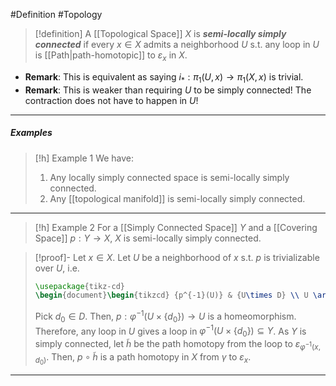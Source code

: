 
#Definition #Topology 

> [!definition]
> A [[Topological Space]] $X$ is ***semi-locally simply connected*** if every $x\in X$ admits a neighborhood $U$ s.t. any loop in $U$ is [[Path|path-homotopic]] to $\varepsilon_{x}$ in $X$.
- **Remark**: This is equivalent as saying $i_{*}:\pi_{1}(U,x)\to \pi_{1}(X,x)$ is trivial.
- **Remark**: This is weaker than requiring $U$ to be simply connected! The contraction does not have to happen in $U$!
---
##### Examples
> [!h] Example 1
> We have:
> 1. Any locally simply connected space is semi-locally simply connected.
> 2. Any [[topological manifold]] is semi-locally simply connected.
---
> [!h] Example 2
> For a [[Simply Connected Space]] $Y$ and a [[Covering Space]] $p:Y\to X$, $X$ is semi-locally simply connected.

> [!proof]-
> Let $x\in X$. Let $U$ be a neighborhood of $x$ s.t. $p$ is trivializable over $U$, i.e. 
> ```tikz
> \usepackage{tikz-cd}
> \begin{document}\begin{tikzcd} {p^{-1}(U)} & {U\times D} \\ U \arrow["\varphi", from=1-1, to=1-2] \arrow["p"', from=1-1, to=2-1] \arrow["{p_1}", from=1-2, to=2-1] \end{tikzcd}\end{document}
> ```
> 
> Pick $d_{0}\in D$. Then, $p:\varphi ^{-1}(U\times \{ d_{0} \})\to U$ is a homeomorphism. Therefore, any loop in $U$ gives a loop in $\varphi ^{-1}(U\times \{ d_{0} \})\subseteq Y$. As $Y$ is simply connected, let $\tilde{h}$ be the path homotopy from the loop to $\varepsilon_{\varphi ^{-1}(x,d_{0})}$. Then, $p\circ\tilde{h}$ is a path homotopy in $X$ from $\gamma$ to $\varepsilon_{x}$.
---
